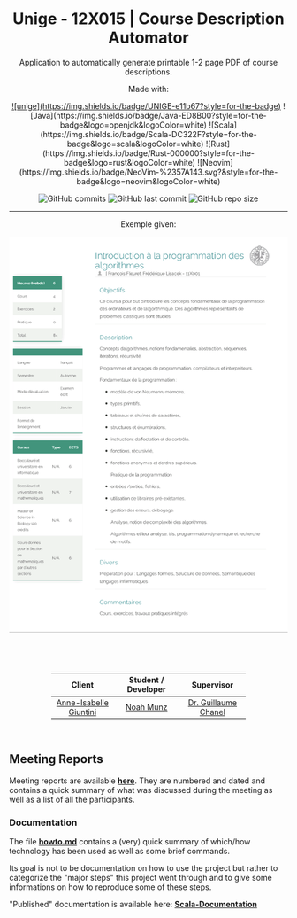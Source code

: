<div align="center">

  
# Unige - 12X015 | Course Description Automator



Application to automatically generate printable 1-2 page PDF of course descriptions.

Made with:  

<div display="inline">
<a href="https://unige.ch/"> ![unige](https://img.shields.io/badge/UNIGE-e11b67?style=for-the-badge)</a>
![Java](https://img.shields.io/badge/Java-ED8B00?style=for-the-badge&logo=openjdk&logoColor=white)
![Scala](https://img.shields.io/badge/Scala-DC322F?style=for-the-badge&logo=scala&logoColor=white)
![Rust](https://img.shields.io/badge/Rust-000000?style=for-the-badge&logo=rust&logoColor=white)
<!-- ![IntelliJ IDEA](https://img.shields.io/badge/IntelliJIDEA-000000.svg?style=for-the-badge&logo=intellij-idea&logoColor=white) -->
![Neovim](https://img.shields.io/badge/NeoVim-%2357A143.svg?&style=for-the-badge&logo=neovim&logoColor=white)
</div>

![GitHub commits](https://img.shields.io/github/commits-since/David-Kyrat/Course-Description-Automation/e5da194?label=Commits&logo=github)
![GitHub last commit](https://img.shields.io/github/last-commit/David-Kyrat/Course-Description-Automation?style=flat)
![GitHub repo size](https://img.shields.io/github/repo-size/David-Kyrat/Course-Description-Automation?color=blueviolet)


---


Exemple given:


<p align="center">
<img style="display: block; margin: 0 auto; margin-bottom: 3em" src="res/readme-example.png" width=650em>
</p>

<br/>
<div style=" margin: 0 auto; width: 70%; " align="center">



|                                      Client                                      |                 Student / Developer                 |                                     Supervisor                                    |
|:--------------------------------------------------------------------------------:|:---------------------------------------------------:|:---------------------------------------------------------------------------------:|
| [Anne-Isabelle Giuntini](https://www.unige.ch/dinfo/contacts/contacts-francais/) | [Noah Munz](https://www.linkedin.com/in/noah-munz/) | [Dr. Guillaume Chanel](https://www.unige.ch/cisa/center/members/chanel-guillaume) |

</div>
<br>

</div>

## Meeting Reports


Meeting reports are available __[here](https://github.com/David-Kyrat/Course-Description-Automation/tree/master/PV)__.
They are numbered and dated and contains a quick summary
of what was discussed during the meeting as well as a list of all the participants. 


### Documentation


The file __[howto.md](https://github.com/David-Kyrat/Course-Description-Automation/blob/master/howto.md)__
contains a (very) quick summary of  which/how technology has been used as well as some brief commands.


Its goal is not to be documentation on how to use the project but rather
to categorize the "major steps" this project went through and to give some informations on how to reproduce some of these steps.


"Published" documentation is available here: __[Scala-Documentation](https://raw.githack.com/David-Kyrat/Course-Description-Automation-Docs/master/ch/index.html)__
  

